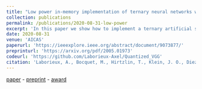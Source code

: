 ```yaml
---
title: "Low power in-memory implementation of ternary neural networks with resistive RAM-based synapse"
collection: publications
permalink: /publications/2020-08-31-low-power
excerpt: 'In this paper we show how to implement a ternary artificial synapse for edge-AI applications'
date: 2020-08-31
venue: 'AICAS'
paperurl: 'https://ieeexplore.ieee.org/abstract/document/9073877/'
preprinturl: 'https://arxiv.org/pdf/2005.01973'
codeurl: 'https://github.com/Laborieux-Axel/Quantized_VGG'
citation: 'Laborieux, A., Bocquet, M., Hirtzlin, T., Klein, J. O., Diez, L. H., Nowak, E., ... & Querlioz, D. (2020, August). Low power in-memory implementation of ternary neural networks with resistive RAM-based synapse. In 2020 2nd IEEE International Conference on Artificial Intelligence Circuits and Systems (AICAS) (pp. 136-140). IEEE.'
---
```


[paper](https://ieeexplore.ieee.org/abstract/document/9073877/) - 
[preprint](https://arxiv.org/pdf/2005.01973) - 
[award](https://laborieux-axel.github.io/files/certificate_1sHM_AICAS2020.pdf)

